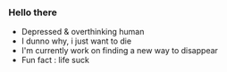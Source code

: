### Hello there
 - Depressed & overthinking human
 - I dunno why, i just want to die
 - I'm currently work on finding a new way to disappear
 - Fun fact : life suck


<!--
**rndnd/rndnd** is a ✨ _special_ ✨ repository because its `README.md` (this file) appears on your GitHub profile.
